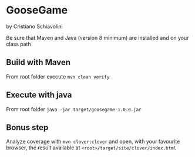 # GooseGame
by Cristiano Schiavolini

Be sure that Maven and Java (version 8 minimum) are installed and on your class path

## Build with Maven
From root folder execute
`mvn clean verify`

## Execute with java
From root folder `java -jar target/goosegame-1.0.0.jar`

## Bonus step
Analyze coverage with `mvn clover:clover` and open, with your favourite browser, the result available at `<root>/target/site/clover/index.html`